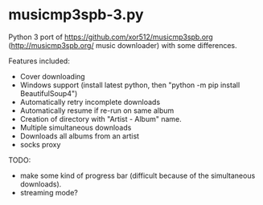 # musicmp3spb-3.py
Python 3 port of https://github.com/xor512/musicmp3spb.org (http://musicmp3spb.org/ music downloader) with some differences.

Features included:
* Cover downloading
* Windows support (install latest python, then "python -m pip install BeautifulSoup4")
* Automatically retry incomplete downloads
* Automatically resume if re-run on same album
* Creation of directory with "Artist - Album" name.
* Multiple simultaneous downloads
* Downloads all albums from an artist
* socks proxy


TODO:
* make some kind of progress bar (difficult because of the simultaneous downloads).
* streaming mode?
